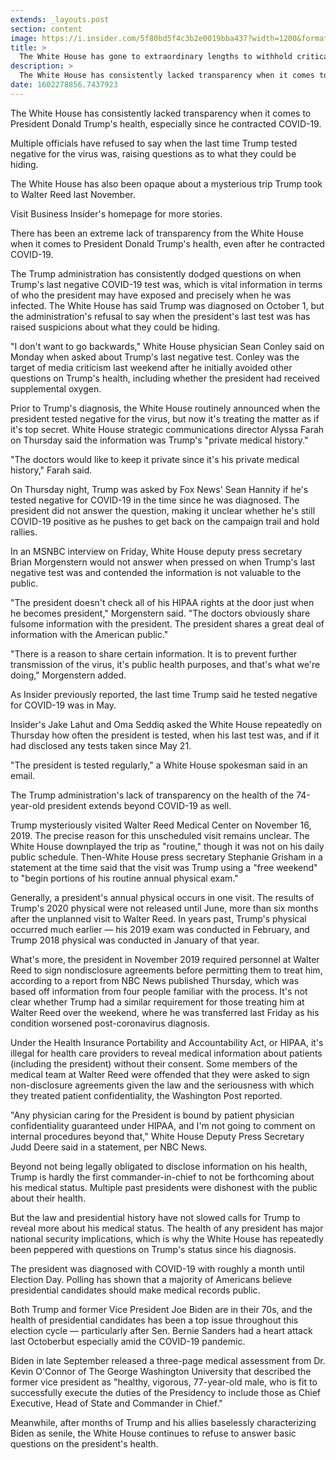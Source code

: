 ```yaml
--- 
extends: _layouts.post 
section: content 
image: https://i.insider.com/5f80bd5f4c3b2e0019bba437?width=1200&format=jpeg 
title: > 
  The White House has gone to extraordinary lengths to withhold critical information about Trump's health, even after he contracted a deadly virus 
description: > 
  The White House has consistently lacked transparency when it comes to President Donald Trump's health, especially since he contracted COVID-19.There has been an extreme lack of transparency from the White House when it comes to President Donald Trump's health, even after he contracted COVID-19."I don't want to go backwards," White House physician Sean Conley said on Monday when asked about Trump's last negative test.White House strategic communications director Alyssa Farah on Thursday said the information was Trump's "private medical history."The White House downplayed the trip as "routine," though it was not on his daily public schedule. 
date: 1602278856.7437923 
--- 
```

The White House has consistently lacked transparency when it comes to President Donald Trump's health, especially since he contracted COVID-19.

Multiple officials have refused to say when the last time Trump tested negative for the virus was, raising questions as to what they could be hiding.

The White House has also been opaque about a mysterious trip Trump took to Walter Reed last November.

Visit Business Insider's homepage for more stories.

There has been an extreme lack of transparency from the White House when it comes to President Donald Trump's health, even after he contracted COVID-19.

The Trump administration has consistently dodged questions on when Trump's last negative COVID-19 test was, which is vital information in terms of who the president may have exposed and precisely when he was infected. The White House has said Trump was diagnosed on October 1, but the administration's refusal to say when the president's last test was has raised suspicions about what they could be hiding.

"I don't want to go backwards," White House physician Sean Conley said on Monday when asked about Trump's last negative test. Conley was the target of media criticism last weekend after he initially avoided other questions on Trump's health, including whether the president had received supplemental oxygen.

Prior to Trump's diagnosis, the White House routinely announced when the president tested negative for the virus, but now it's treating the matter as if it's top secret. White House strategic communications director Alyssa Farah on Thursday said the information was Trump's "private medical history."

"The doctors would like to keep it private since it's his private medical history," Farah said.

On Thursday night, Trump was asked by Fox News' Sean Hannity if he's tested negative for COVID-19 in the time since he was diagnosed. The president did not answer the question, making it unclear whether he's still COVID-19 positive as he pushes to get back on the campaign trail and hold rallies.

In an MSNBC interview on Friday, White House deputy press secretary Brian Morgenstern would not answer when pressed on when Trump's last negative test was and contended the information is not valuable to the public.

"The president doesn't check all of his HIPAA rights at the door just when he becomes president," Morgenstern said. "The doctors obviously share fulsome information with the president. The president shares a great deal of information with the American public."

"There is a reason to share certain information. It is to prevent further transmission of the virus, it's public health purposes, and that's what we're doing," Morgenstern added.

As Insider previously reported, the last time Trump said he tested negative for COVID-19 was in May.

Insider's Jake Lahut and Oma Seddiq asked the White House repeatedly on Thursday how often the president is tested, when his last test was, and if it had disclosed any tests taken since May 21.

"The president is tested regularly," a White House spokesman said in an email.

The Trump administration's lack of transparency on the health of the 74-year-old president extends beyond COVID-19 as well.

Trump mysteriously visited Walter Reed Medical Center on November 16, 2019. The precise reason for this unscheduled visit remains unclear. The White House downplayed the trip as "routine," though it was not on his daily public schedule. Then-White House press secretary Stephanie Grisham in a statement at the time said that the visit was Trump using a "free weekend" to "begin portions of his routine annual physical exam."

Generally, a president's annual physical occurs in one visit. The results of Trump's 2020 physical were not released until June, more than six months after the unplanned visit to Walter Reed. In years past, Trump's physical occurred much earlier — his 2019 exam was conducted in February, and Trump 2018 physical was conducted in January of that year.

What's more, the president in November 2019 required personnel at Walter Reed to sign nondisclosure agreements before permitting them to treat him, according to a report from NBC News published Thursday, which was based off information from four people familiar with the process. It's not clear whether Trump had a similar requirement for those treating him at Walter Reed over the weekend, where he was transferred last Friday as his condition worsened post-coronavirus diagnosis.

Under the Health Insurance Portability and Accountability Act, or HIPAA, it's illegal for health care providers to reveal medical information about patients (including the president) without their consent. Some members of the medical team at Walter Reed were offended that they were asked to sign non-disclosure agreements given the law and the seriousness with which they treated patient confidentiality, the Washington Post reported.

"Any physician caring for the President is bound by patient physician confidentiality guaranteed under HIPAA, and I'm not going to comment on internal procedures beyond that," White House Deputy Press Secretary Judd Deere said in a statement, per NBC News.

Beyond not being legally obligated to disclose information on his health, Trump is hardly the first commander-in-chief to not be forthcoming about his medical status. Multiple past presidents were dishonest with the public about their health.

But the law and presidential history have not slowed calls for Trump to reveal more about his medical status. The health of any president has major national security implications, which is why the White House has repeatedly been peppered with questions on Trump's status since his diagnosis.

The president was diagnosed with COVID-19 with roughly a month until Election Day. Polling has shown that a majority of Americans believe presidential candidates should make medical records public.

Both Trump and former Vice President Joe Biden are in their 70s, and the health of presidential candidates has been a top issue throughout this election cycle — particularly after Sen. Bernie Sanders had a heart attack last Octoberbut especially amid the COVID-19 pandemic.

Biden in late September released a three-page medical assessment from Dr. Kevin O'Connor of The George Washington University that described the former vice president as "healthy, vigorous, 77-year-old male, who is fit to successfully execute the duties of the Presidency to include those as Chief Executive, Head of State and Commander in Chief."

Meanwhile, after months of Trump and his allies baselessly characterizing Biden as senile, the White House continues to refuse to answer basic questions on the president's health.